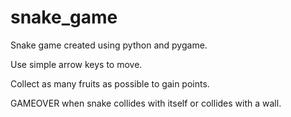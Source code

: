# snake_game
Snake game created using python and pygame.

Use simple arrow keys to move. 

Collect as many fruits as possible to gain points.

GAMEOVER when snake collides with itself or collides with a wall.
